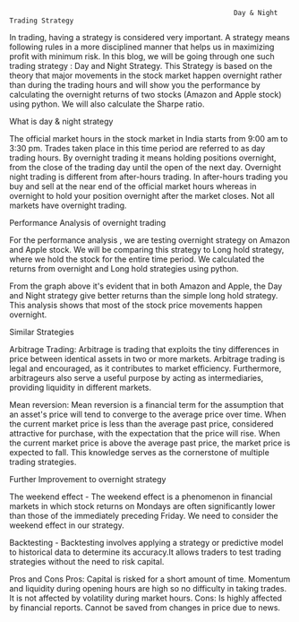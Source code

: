                                                             Day & Night Trading Strategy

  In trading, having a strategy is considered very important. A strategy means following rules in a more disciplined manner that helps us in maximizing profit with minimum risk. In this blog, we will be going through one such trading strategy : Day and Night Strategy. This Strategy is based on the theory that major movements in the stock market happen overnight rather than during the trading hours and will show you the performance by calculating the overnight returns of two stocks (Amazon and Apple stock) using python. We will also calculate the Sharpe ratio.

What is day & night strategy

  The official market hours in the stock market in India starts from 9:00 am to 3:30 pm. Trades taken place in this time period are referred to as day trading hours. By overnight trading it means holding positions overnight, from the close of the trading day until the open of the next day. Overnight night trading is different from after-hours trading. In after-hours trading you buy and sell at the near end of the official market hours whereas in overnight to hold your position overnight after the market closes. Not all markets have overnight trading.

Performance Analysis of overnight trading

  For the performance analysis , we are testing overnight strategy on Amazon and Apple stock. We will be comparing this strategy to Long hold strategy, where we hold the stock for the entire time period. We calculated the returns from overnight and Long hold strategies using python. 





















  From the graph above it's evident that in both Amazon and Apple, the Day and Night strategy give better returns than the simple long hold strategy. This analysis shows that most of the stock price movements happen overnight.

Similar Strategies

  Arbitrage Trading: Arbitrage is trading that exploits the tiny differences in price between identical assets in two or more markets. Arbitrage trading is legal and encouraged, as it contributes to market efficiency. Furthermore, arbitrageurs also serve a useful purpose by acting as intermediaries, providing liquidity in different markets.
  
  Mean reversion: Mean reversion is a financial term for the assumption that an asset's price will tend to converge to the average price over time. When the current market price is less than the average past price, considered attractive for purchase, with the expectation that the price will rise. When the current market price is above the average past price, the market price is expected to fall. This knowledge serves as the cornerstone of multiple trading strategies.

Further Improvement to overnight strategy

  The weekend effect - The weekend effect is a phenomenon in financial markets in which stock returns on Mondays are often significantly lower than those of the immediately preceding Friday. We need to consider the weekend effect in our strategy.
  
  Backtesting - Backtesting involves applying a strategy or predictive model to historical data to determine its accuracy.It allows traders to test trading strategies without the need to risk capital.
  
Pros and Cons
Pros:
  Capital is risked for a short amount of time.
  Momentum and liquidity during opening hours are high so no difficulty in taking trades.
  It is not affected by volatility during market hours.
Cons:
  Is highly affected by financial reports.
  Cannot be saved from changes in price due to news.

